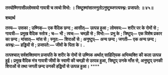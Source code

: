 **तस्योष्णिगासील्लोमवयो गायत्री च त्वचो विभो: ।** **त्रिष्टुश्मांसात्स्नुतोऽनुष्टुब्जगत्यस्थ्न: प्रजापते: ॥ ४५॥** 

**शब्दार्थ** 

**तस्य—** **उसका** **; उष्णिक्—** **एक वैदिक छन्द** **; आसीत्—** **उत्पन्न हुआ** **; लोमवय:—** **शरीर पर के रोमों से** **; गायत्री—** **प्रमुख वैदिक** **स्तोत्र** **; च—** **भी** **; त्वच:—** **चमड़ी से** **; विभो:—** **प्रभु के** **; त्रिष्टुप्—** **एक विशेष प्रकार का छन्द** **; मांसात्—** **मांस से** **; स्नुत:—** **शिराओं** **से** **; अनुष्टुप्—** **अन्य छन्द** **; जगती—** **एक अन्य छन्द** **; अस्थ्न:—** **हड्डियों से** **; प्रजापते:—** **जीवों के पिता के।** **.** 

**तत्पश्चात् सर्वशक्तिमान प्रजापति के शरीर के रोमों से उष्णिक अर्थात् साहिति्यक अभिव्यक्ति** **की कला उत्पन्न हुई। प्रमुख वैदिक मंत्र गायत्री जीवों के स्वामी की चमड़ी से उत्पन्न हुआ, त्रिष्टुप्** **उनके माँस से, अनुष्टुप् उनकी शिराओं से तथा जगती छन्द उनकी हड्डियों से उत्पन्न हुआ।** **** 